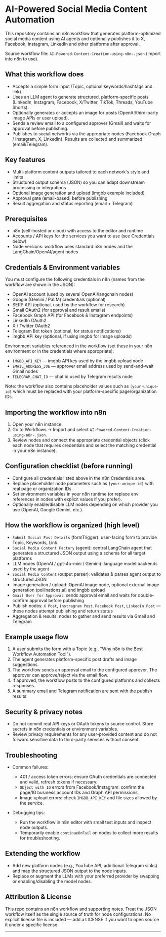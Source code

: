 # AI-Powered Social Media Content Automation

This repository contains an n8n workflow that generates platform-optimized social media content using AI agents and optionally publishes it to X, Facebook, Instagram, LinkedIn and other platforms after approval.

Source workflow file: `AI-Powered-Content-Creation-using-n8n-.json` (import into n8n to use).

## What this workflow does

- Accepts a simple form input (Topic, optional keywords/hashtags and link).
- Uses an LLM agent to generate structured, platform-specific posts (LinkedIn, Instagram, Facebook, X/Twitter, TikTok, Threads, YouTube Shorts).
- Optionally generates or accepts an image for posts (OpenAI/third-party image APIs or user upload).
- Sends a review email to a configured approver (Gmail) and waits for approval before publishing.
- Publishes to social networks via the appropriate nodes (Facebook Graph / Instagram, X, LinkedIn). Results are collected and summarized (email/Telegram).

## Key features

- Multi-platform content outputs tailored to each network's style and limits
- Structured output schema (JSON) so you can adapt downstream processing or integrations
- Optional image generation and upload (imgbb example included)
- Approval gate (email-based) before publishing
- Result aggregation and status reporting (email + Telegram)

## Prerequisites

- n8n (self-hosted or cloud) with access to the editor and runtime
- Accounts / API keys for the services you want to use (see Credentials below)
- Node versions: workflow uses standard n8n nodes and the LangChain/OpenAI/agent nodes

## Credentials & Environment variables

You must configure the following credentials in n8n (names from the workflow are shown in the JSON):

- OpenAI account (used by several OpenAI/langchain nodes)
- Google (Gemini / PaLM) credentials (optional)
- SERP API (optional, used by the workflow for research)
- Gmail OAuth2 (for approval and result emails)
- Facebook Graph API (for Facebook & Instagram endpoints)
- LinkedIn OAuth2
- X / Twitter OAuth2
- Telegram Bot token (optional, for status notifications)
- imgbb API key (optional, if using imgbb for image uploads)

Environment variables referenced in the workflow (set these in your n8n environment or in the credentials where appropriate):

- `IMGBB_API_KEY` — imgbb API key used by the imgbb upload node
- `EMAIL_ADDRESS_JOE` — approver email address used by send-and-wait Gmail nodes
- `TELEGRAM_CHAT_ID` — chat id used by Telegram results node

Note: the workflow also contains placeholder values such as `[your-unique-id]` which must be replaced with your platform-specific page/organization IDs.

## Importing the workflow into n8n

1. Open your n8n instance.
2. Go to Workflows → Import and select `AI-Powered-Content-Creation-using-n8n-.json`.
3. Review nodes and connect the appropriate credential objects (click each node that requires credentials and select the matching credential in your n8n instance).

## Configuration checklist (before running)

- Configure all credentials listed above in the n8n Credentials area.
- Replace placeholder node parameters such as `[your-unique-id]` with real page or organization IDs.
- Set environment variables in your n8n runtime (or replace env references in nodes with explicit values if you prefer).
- Optionally enable/disable LLM nodes depending on which provider you use (OpenAI, Google Gemini, etc.).

## How the workflow is organized (high level)

- `Submit Social Post Details` (formTrigger): user-facing form to provide Topic, Keywords, Link
- `Social Media Content Factory` (agent): central LangChain agent that generates a structured JSON output using a schema for all target platforms
- LLM nodes (OpenAI / gpt-4o-mini / Gemini): language model backends used by the agent
- `Social Media Content` (output parser): validates & parses agent output to structured JSON
- Image generation / upload: OpenAI image node, optional external image generation (pollinations.ai) and imgbb upload
- `Gmail User for Approval`: sends approval email and waits for double-confirm approval before publishing
- Publish nodes: `X Post`, `Instragram Post`, `Facebook Post`, `LinkedIn Post` — these nodes attempt publishing and return status
- Aggregation & results: nodes to gather and send results via Gmail and Telegram

## Example usage flow

1. A user submits the form with a Topic (e.g., "Why n8n is the Best Workflow Automation Tool").
2. The agent generates platform-specific post drafts and image suggestions.
3. The workflow sends an approval email to the configured approver. The approver can approve/reject via the email flow.
4. If approved, the workflow posts to the configured platforms and collects responses.
5. A summary email and Telegram notification are sent with the publish results.

## Security & privacy notes

- Do not commit real API keys or OAuth tokens to source control. Store secrets in n8n credentials or environment variables.
- Review privacy requirements for any user-provided content and do not forward sensitive data to third-party services without consent.

## Troubleshooting

- Common failures:
	- 401 / access token errors: ensure OAuth credentials are connected and valid, refresh tokens if necessary.
	- `Object with ID` errors from Facebook/Instagram: confirm the page/IG business account IDs and Graph API permissions.
	- Image upload errors: check `IMGBB_API_KEY` and file sizes allowed by the service.

- Debugging tips:
	- Run the workflow in n8n editor with small test inputs and inspect node outputs.
	- Temporarily enable `continueOnFail` on nodes to collect more results for troubleshooting.

## Extending the workflow

- Add new platform nodes (e.g., YouTube API, additional Telegram sinks) and map the structured JSON output to the node inputs.
- Replace or augment the LLMs with your preferred provider by swapping or enabling/disabling the model nodes.

## Attribution & License

This repo contains an n8n workflow and supporting notes. Treat the JSON workflow itself as the single source of truth for node configurations. No explicit license file is included — add a LICENSE if you want to open source it under a specific license.

---

